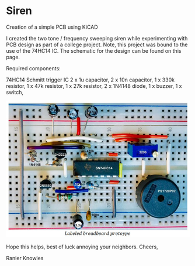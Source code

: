 # Siren
Creation of a simple PCB using KiCAD

I created the two tone / frequency sweeping siren while experimenting with PCB design as part of a college project. Note, this project was bound to the use of the 74HC14 IC.
The schematic for the design can be found on this page.

Required components:

74HC14 Schmitt trigger IC
2 x 1u capacitor,
2 x 10n capacitor,
1 x 330k resistor,
1 x 47k resistor,
1 x 27k resistor,
2 x 1N4148 diode,
1 x buzzer,
1 x switch,

![alt text](https://github.com/RanierKnowles/Siren/blob/master/buzz.JPG?raw=true)

Hope this helps, best of luck annoying your neighbors.
Cheers,

Ranier Knowles







